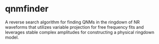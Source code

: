 # qnmfinder
A reverse search algorithm for finding QNMs in the ringdown of NR waveforms that utilizes variable projection for free frequency fits and leverages stable complex amplitudes for constructing a physical ringdown model.
